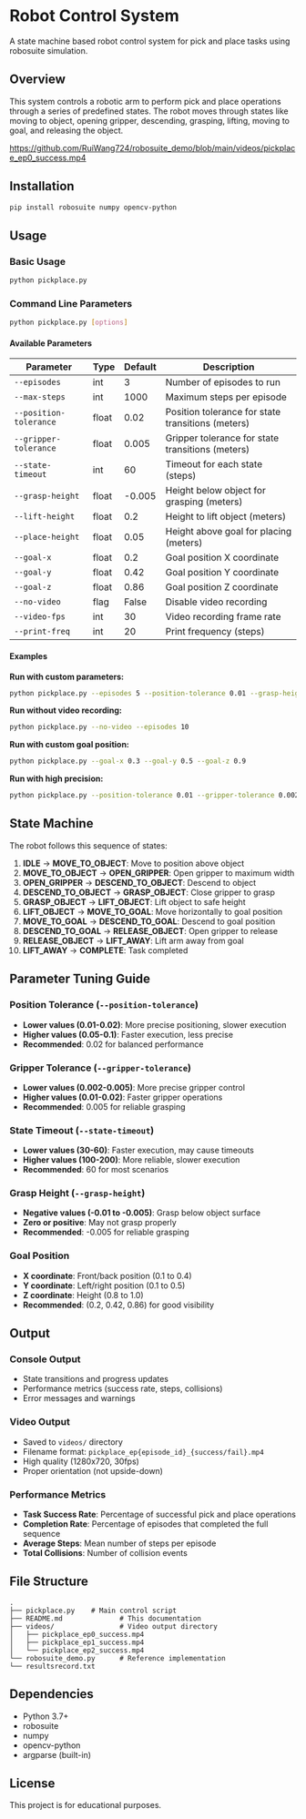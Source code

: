 # Robot Control System

A state machine based robot control system for pick and place tasks using robosuite simulation.

## Overview

This system controls a robotic arm to perform pick and place operations through a series of predefined states. The robot moves through states like moving to object, opening gripper, descending, grasping, lifting, moving to goal, and releasing the object.

https://github.com/RuiWang724/robosuite_demo/blob/main/videos/pickplace_ep0_success.mp4


## Installation

```bash
pip install robosuite numpy opencv-python
```

## Usage

### Basic Usage

```bash
python pickplace.py
```

### Command Line Parameters

```bash
python pickplace.py [options]
```

#### Available Parameters

| Parameter | Type | Default | Description |
|-----------|------|---------|-------------|
| `--episodes` | int | 3 | Number of episodes to run |
| `--max-steps` | int | 1000 | Maximum steps per episode |
| `--position-tolerance` | float | 0.02 | Position tolerance for state transitions (meters) |
| `--gripper-tolerance` | float | 0.005 | Gripper tolerance for state transitions (meters) |
| `--state-timeout` | int | 60 | Timeout for each state (steps) |
| `--grasp-height` | float | -0.005 | Height below object for grasping (meters) |
| `--lift-height` | float | 0.2 | Height to lift object (meters) |
| `--place-height` | float | 0.05 | Height above goal for placing (meters) |
| `--goal-x` | float | 0.2 | Goal position X coordinate |
| `--goal-y` | float | 0.42 | Goal position Y coordinate |
| `--goal-z` | float | 0.86 | Goal position Z coordinate |
| `--no-video` | flag | False | Disable video recording |
| `--video-fps` | int | 30 | Video recording frame rate |
| `--print-freq` | int | 20 | Print frequency (steps) |

#### Examples

**Run with custom parameters:**
```bash
python pickplace.py --episodes 5 --position-tolerance 0.01 --grasp-height -0.01
```

**Run without video recording:**
```bash
python pickplace.py --no-video --episodes 10
```

**Run with custom goal position:**
```bash
python pickplace.py --goal-x 0.3 --goal-y 0.5 --goal-z 0.9
```

**Run with high precision:**
```bash
python pickplace.py --position-tolerance 0.01 --gripper-tolerance 0.002 --state-timeout 100
```

## State Machine

The robot follows this sequence of states:

1. **IDLE** → **MOVE_TO_OBJECT**: Move to position above object
2. **MOVE_TO_OBJECT** → **OPEN_GRIPPER**: Open gripper to maximum width
3. **OPEN_GRIPPER** → **DESCEND_TO_OBJECT**: Descend to object
4. **DESCEND_TO_OBJECT** → **GRASP_OBJECT**: Close gripper to grasp
5. **GRASP_OBJECT** → **LIFT_OBJECT**: Lift object to safe height
6. **LIFT_OBJECT** → **MOVE_TO_GOAL**: Move horizontally to goal position
7. **MOVE_TO_GOAL** → **DESCEND_TO_GOAL**: Descend to goal position
8. **DESCEND_TO_GOAL** → **RELEASE_OBJECT**: Open gripper to release
9. **RELEASE_OBJECT** → **LIFT_AWAY**: Lift arm away from goal
10. **LIFT_AWAY** → **COMPLETE**: Task completed

## Parameter Tuning Guide

### Position Tolerance (`--position-tolerance`)
- **Lower values (0.01-0.02)**: More precise positioning, slower execution
- **Higher values (0.05-0.1)**: Faster execution, less precise
- **Recommended**: 0.02 for balanced performance

### Gripper Tolerance (`--gripper-tolerance`)
- **Lower values (0.002-0.005)**: More precise gripper control
- **Higher values (0.01-0.02)**: Faster gripper operations
- **Recommended**: 0.005 for reliable grasping

### State Timeout (`--state-timeout`)
- **Lower values (30-60)**: Faster execution, may cause timeouts
- **Higher values (100-200)**: More reliable, slower execution
- **Recommended**: 60 for most scenarios

### Grasp Height (`--grasp-height`)
- **Negative values (-0.01 to -0.005)**: Grasp below object surface
- **Zero or positive**: May not grasp properly
- **Recommended**: -0.005 for reliable grasping

### Goal Position
- **X coordinate**: Front/back position (0.1 to 0.4)
- **Y coordinate**: Left/right position (0.1 to 0.5)
- **Z coordinate**: Height (0.8 to 1.0)
- **Recommended**: (0.2, 0.42, 0.86) for good visibility

## Output

### Console Output
- State transitions and progress updates
- Performance metrics (success rate, steps, collisions)
- Error messages and warnings

### Video Output
- Saved to `videos/` directory
- Filename format: `pickplace_ep{episode_id}_{success/fail}.mp4`
- High quality (1280x720, 30fps)
- Proper orientation (not upside-down)

### Performance Metrics
- **Task Success Rate**: Percentage of successful pick and place operations
- **Completion Rate**: Percentage of episodes that completed the full sequence
- **Average Steps**: Mean number of steps per episode
- **Total Collisions**: Number of collision events

## File Structure

```
.
├── pickplace.py    # Main control script
├── README.md              # This documentation
├── videos/                # Video output directory
│   ├── pickplace_ep0_success.mp4
│   ├── pickplace_ep1_success.mp4
│   └── pickplace_ep2_success.mp4
└── robosuite_demo.py      # Reference implementation
└── resultsrecord.txt
```

## Dependencies

- Python 3.7+
- robosuite
- numpy
- opencv-python
- argparse (built-in)

## License

This project is for educational purposes.
